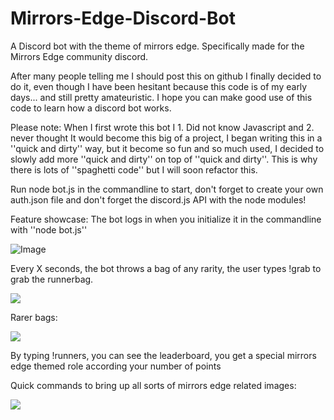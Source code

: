 # Mirrors-Edge-Discord-Bot
A Discord bot with the theme of mirrors edge. Specifically made for the Mirrors Edge community discord.

After many people telling me I should post this on github I finally decided to do it, even though I have been hesitant because this code is of my early days... and still pretty amateuristic. I hope you can make good use of this code to learn how a discord bot works. 

Please note: When I first wrote this bot I 1. Did not know Javascript and 2. never thought It would become this big of a project, I began writing this in a ''quick and dirty'' way, but it become so fun and so much used, I decided to slowly add more ''quick and dirty'' on top of ''quick and dirty''. This is why there is lots of ''spaghetti code'' but I will soon refactor this. 

Run node bot.js in the commandline to start, don't forget to create your own auth.json file and don't forget the discord.js API with the node modules!

Feature showcase:
The bot logs in when you initialize it in the commandline with ''node bot.js''

![Image](https://i.imgur.com/JFWP9Mj.png)

Every X seconds, the bot throws a bag of any rarity, the user types !grab to grab the runnerbag.

<img src="https://i.imgur.com/En0azNt.gif"/>

Rarer bags:

<img src="https://i.imgur.com/9ywQDeI.gif"/>

By typing !runners, you can see the leaderboard, you get a special mirrors edge themed role according your number of points

Quick commands to bring up all sorts of mirrors edge related images:

<img src="https://i.imgur.com/UOJph6B.gif"/>


